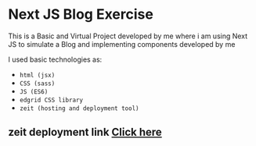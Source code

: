 # Next JS Blog Exercise

This is a Basic and Virtual Project developed by me where i am using Next JS to simulate a Blog and implementing components developed by me

I used basic technologies as:
* ```html (jsx)```
* ```CSS (sass)```
* ```JS (ES6)```
* ```edgrid CSS library```
* ```zeit (hosting and deployment tool)```


## zeit deployment link [Click here](https://portfolio-blog-nextjs-1nro4mgk7.now.sh/)
